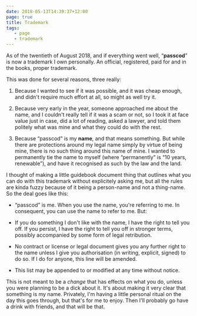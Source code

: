 ```yaml
---
date: 2018-05-13T14:39:37+12:00
page: true
title: Trademark
tags:
   - page
   - trademark
---
```


As of the twentieth of August 2018, and if everything went well, “**passcod**”
is now a trademark I own personally. An official, registered, paid for and in
the books, proper trademark.


This was done for several reasons, three really:

1. Because I wanted to see if it was possible, and it was cheap enough, and
   didn't require much effort at all, so might as well try it.

2. Because very early in the year, someone approached me about the name, and I
   couldn't really tell if it was a scam or not, so I took it at face value
   just in case, did a lot of reading, asked a lawyer, and told them politely
   what was mine and what they could do with the rest.

3. Because “passcod” is my **name**, and that means something. But while there
   are protections around my legal name simply by virtue of being mine, there
   is no such thing around this name of mine. I wanted to permanently tie the
   name to myself (where “permanently” is “10 years, renewable”), and have it
   recognised as such by the law and the land.


I thought of making a little guidebook document thing that outlines what you
can do with this trademark without explicitely asking me, but all the rules are
kinda fuzzy because of it being a person-name and not a thing-name. So the deal
goes like this:

 - “passcod” is me. When you use the name, you're referring to me. In
   consequent, you can use the name to refer to me. But:

 - If you do something I don't like with the name, I have the right to tell you
   off. If you persist, I have the right to tell you off in stronger terms,
   possibly accompanied by some form of legal retribution.

 - No contract or license or legal document gives you any further right to the
   name unless I give you authorisation (in writing, explicit, signed) to do
   so. If I do for anyone, this line will be amended.

 - This list may be appended to or modified at any time without notice.


This is not meant to be a _change_ that has effects on what you do, unless you
were planning to be a dick about it. It's about making it very clear that
something is my name. Privately, I'm having a little personal ritual on the day
this goes through, but that's for me to enjoy. Then I'll probably go have a
drink with friends, and that will be that.
